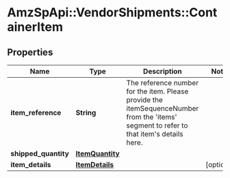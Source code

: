 # AmzSpApi::VendorShipments::ContainerItem

## Properties
Name | Type | Description | Notes
------------ | ------------- | ------------- | -------------
**item_reference** | **String** | The reference number for the item. Please provide the itemSequenceNumber from the &#x27;items&#x27; segment to refer to that item&#x27;s details here. | 
**shipped_quantity** | [**ItemQuantity**](ItemQuantity.md) |  | 
**item_details** | [**ItemDetails**](ItemDetails.md) |  | [optional] 

